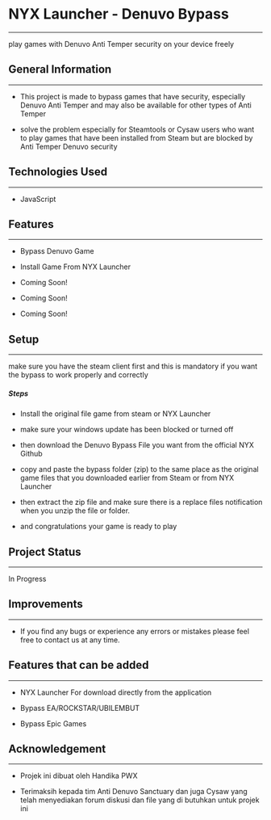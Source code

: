<h1>NYX Launcher - Denuvo Bypass</h1>
<hr><p>play games with Denuvo Anti Temper security on your device freely</p><h2>General Information</h2>
<hr><ul>
<li>This project is made to bypass games that have security, especially Denuvo Anti Temper and may also be available for other types of Anti Temper</li>
</ul><ul>
<li>solve the problem especially for Steamtools or Cysaw users who want to play games that have been installed from Steam but are blocked by Anti Temper Denuvo security</li>
</ul><h2>Technologies Used</h2>
<hr><ul>
<li>JavaScript</li>
</ul><h2>Features</h2>
<hr><ul>
<li>Bypass Denuvo Game</li>
</ul><ul>
<li>Install Game From NYX Launcher</li>
</ul><ul>
<li>Coming Soon!</li>
</ul><ul>
<li>Coming Soon!</li>
</ul><ul>
<li>Coming Soon!</li>
</ul><h2>Setup</h2>
<hr><p>make sure you have the steam client first and this is mandatory if you want the bypass to work properly and correctly</p><h5>Steps</h5><ul>
<li>Install the original file game from steam or NYX Launcher</li>
</ul><ul>
<li>make sure your windows update has been blocked or turned off</li>
</ul><ul>
<li>then download the Denuvo Bypass File you want from the official NYX Github</li>
</ul><ul>
<li>copy and paste the bypass folder (zip) to the same place as the original game files that you downloaded earlier from Steam or from NYX Launcher</li>
</ul><ul>
<li>then extract the zip file and make sure there is a replace files notification when you unzip the file or folder.</li>
</ul><ul>
<li>and congratulations your game is ready to play</li>
</ul><h2>Project Status</h2>
<hr><p>In Progress</p><h2>Improvements</h2>
<hr><ul>
<li>If you find any bugs or experience any errors or mistakes please feel free to contact us at any time.</li>
</ul><h2>Features that can be added</h2>
<hr><ul>
<li>NYX Launcher For download directly from the application</li>
</ul><ul>
<li>Bypass EA/ROCKSTAR/UBILEMBUT</li>
</ul><ul>
<li>Bypass Epic Games</li>
</ul><h2>Acknowledgement</h2>
<hr><ul>
<li>Projek ini dibuat oleh Handika PWX</li>
</ul><ul>
<li>Terimaksih kepada tim Anti Denuvo Sanctuary dan juga Cysaw yang telah menyediakan forum diskusi dan file yang di butuhkan untuk projek ini</li>
</ul>
